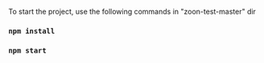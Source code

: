 
To start the project, use the following commands in "zoon-test-master" dir
### `npm install`
### `npm start`

